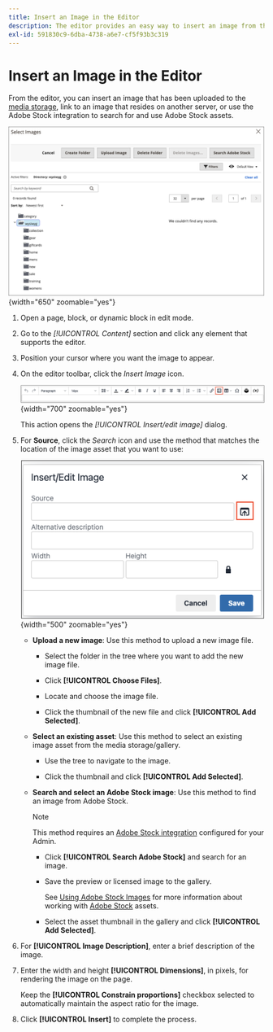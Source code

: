 ```yaml
---
title: Insert an Image in the Editor
description: The editor provides an easy way to insert an image from the media storage, link to an image that resides on another server, or use Adobe Stock assets.
exl-id: 591830c9-6dba-4738-a6e7-cf5f93b3c319
---
```

# Insert an Image in the Editor

From the editor, you can insert an image that has been uploaded to the [media storage](media-storage.md), link to an image that resides on another server, or use the Adobe Stock integration to search for and use Adobe Stock assets.

![Media Storage](./assets/media-storage.png){width="650" zoomable="yes"}

1. Open a page, block, or dynamic block in edit mode.

1. Go to the _[!UICONTROL Content]_ section and click any element that supports the editor.

1. Position your cursor where you want the image to appear.

1. On the editor toolbar, click the _Insert Image_ icon.

   ![Insert Image icon](./assets/editor-toolbar-image-button.png){width="700" zoomable="yes"}

   This action opens the _[!UICONTROL Insert/edit image]_ dialog.

1. For **Source**, click the _Search_ icon and use the method that matches the location of the image asset that you want to use:

   ![Selecting the search icon](./assets/editor-dialog-insert-image.png){width="500" zoomable="yes"}

   - **Upload a new image**: Use this method to upload a new image file.

      - Select the folder in the tree where you want to add the new image file.

      - Click **[!UICONTROL Choose Files]**.

      - Locate and choose the image file.

      - Click the thumbnail of the new file and click **[!UICONTROL Add Selected]**.

   - **Select an existing asset**: Use this method to select an existing image asset from the media storage/gallery.

      - Use the tree to navigate to the image.

      - Click the thumbnail and click **[!UICONTROL Add Selected]**.

   - **Search and select an Adobe Stock image**: Use this method to find an image from Adobe Stock.

      >[!NOTE]
      >
      >This method requires an [Adobe Stock integration](adobe-stock.md) configured for your Admin.

      - Click **[!UICONTROL Search Adobe Stock]** and search for an image.

      - Save the preview or licensed image to the gallery.

         See [Using Adobe Stock Images](adobe-stock-manage.md) for more information about working with [Adobe Stock][adobe-stock] assets.

      - Select the asset thumbnail in the gallery and click **[!UICONTROL Add Selected]**.

1. For **[!UICONTROL Image Description]**, enter a brief description of the image.

1. Enter the width and height **[!UICONTROL Dimensions]**, in pixels, for rendering the image on the page.

   Keep the **[!UICONTROL Constrain proportions]** checkbox selected to automatically maintain the aspect ratio for the image.

1. Click **[!UICONTROL Insert]** to complete the process.

[adobe-stock]: https://stock.adobe.com
